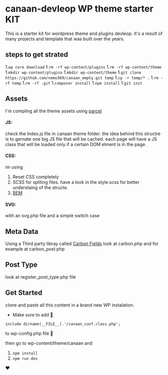 # canaan-devleop WP theme starter KIT
This is a starter kit for wordpress theme and plugins devleop. It's a result of many projects and template that was built over the years.

## steps to get strated
1.````wp core download````
1.````rm -rf wp-content/plugins````
1.````rm -rf wp-content/theme````
1.````mkdir wp-content/plugins````
1.````mkdir wp-content/theme````
1.````git clone https://github.com/nemo369/canaan_empty.git temp````
1.````cp -r temp/* .````
1.````rm -rf temp````
1.````rm -rf .git````
1.````composer install````
1.````npm install````
1.````git init````

## Assets

I'm compilng all the theme assets using  [parcel](https://parceljs.org/)

#### JS:
check the Index.js file in canaan theme folder. the idea behind this structre is to gernate one big JS file that will be cached. each page will have a JS class that will be loaded only if a certain DOM elment is in the page.

#### CSS:
im using 
1. Reset CSS completely
1. SCSS for spliting files. have a look in the style.scss for better understaing of the structe.
1. [BEM](http://getbem.com/introduction/)


#### SVG:
with an svg.php file and a simple switch case

## Meta Data

Using a Third party libray called [Carbon Fields](https://docs.carbonfields.net/#/)
look at carbon.php and for example at carbon_post.php

## Post Type

look at register_post_type.php file

## Get Started 

clone and paste all this content in a brand new WP instalation.
* Make sure to add 📢
````if (file_exists(dirname(__FILE__).'/canaan_conf.class.php'))
include dirname(__FILE__).'/canaan_conf.class.php';
```` 
to wp-config.php file 📢

then go to wp-content/theme/canaan and 
1. ````npm install```` 
1. ````npm run dev```` 

❤️


